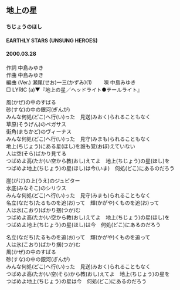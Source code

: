 ## 地上の星
#### ちじょうのほし
#### EARTHLY STARS (UNSUNG HEROES)
#### 2000.03.28


作詞     中島みゆき　　　　　   
作曲      中島みゆき  　　　   
編曲 (Ver.) 瀬尾(せお)一三(かずみ)(1)　　
唄     中島みゆき    
□ LYRIC (a)▼『地上の星／ヘッドライト●テールライト』   
   
   
風(かぜ)の中のすばる   
砂(すな)の中の銀河(ぎんが)   
みんな何処(どこ)へ行(い)った　見送(みおく)られることもなく   
草原(そうげん)のペガサス   
街角(まちかど)のヴィーナス   
みんな何処(どこ)へ行(い)った　見守(みまも)られることもなく   
地上(ちじょう)にある星(ほし)を誰も覚(おぼ)えていない   
人は空(そら)ばかり見てる   
つばめよ高(たか)い空から教(おし)えてよ　地上(ちじょう)の星(ほし)を   
つばめよ地上(ちじょう)の星(ほし)は今(いま)　何処(どこ)にあるのだろう   
   
崖(がけ)の上(うえ)のジュピター   
水底(みなそこ)のシリウス   
みんな何処(どこ)へ行(い)った　見守(みまも)られることもなく   
名立(なだち)たるものを追(お)って　輝(かがや)くものを追(お)って   
人は氷(こおり)ばかり掴(つか)む   
つばめよ高(たか)い空から教(おし)えてよ　地上(ちじょう)の星(ほし)を   
つばめよ地上(ちじょう)の星(ほし)は今　何処(どこ)にあるのだろう   
   
名立(なだち)たるものを追(お)って　輝(かがや)くものを追って   
人は氷(こおり)ばかり掴(つか)む   
風(かぜ)の中のすばる   
砂(すな)の中の銀河(ぎんが)   
みんな何処(どこ)へ行(い)った　見送(みおく)られることもなく   
つばめよ高(たか)い空(そら)から教(おし)えてよ　地上(ちじょう)の星を   
つばめよ地上(ちじょう)の星は今　何処(どこ)にあるのだろう   